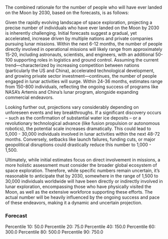 The combined rationale for the number of people who will have ever landed on the Moon by 2030, based on the forecasts, is as follows:

Given the rapidly evolving landscape of space exploration, projecting a precise number of individuals who have ever landed on the Moon by 2030 is inherently challenging. Initial forecasts suggest a gradual, yet accelerated, increase driven by multiple nations and private companies pursuing lunar missions. Within the next 6-12 months, the number of people directly involved in operational missions will likely range from approximately 15-20, including astronauts, scientists, and engineers, with an additional 50-100 supporting roles in logistics and ground control. Assuming the current trend—characterized by increasing competition between nations (particularly the US and China), accelerated technological development, and growing private sector investment—continues, the number of people engaged in lunar activities will surge. Within 24-36 months, estimates range from 150-800 individuals, reflecting the ongoing success of programs like NASA’s Artemis and China’s lunar program, alongside expanding commercial endeavors.

Looking further out, projections vary considerably depending on unforeseen events and key breakthroughs. If a significant discovery occurs – such as the confirmation of substantial water ice deposits – or a revolutionary technological advance (like fusion propulsion or autonomous robotics), the potential scale increases dramatically. This could lead to 5,000 - 30,000 individuals involved in lunar activities within the next 48-72 months. Conversely, setbacks like launch failures, funding cuts, or major geopolitical disruptions could drastically reduce this number to 1,000 - 1,500. 

Ultimately, while initial estimates focus on direct involvement in missions, a more holistic assessment must consider the broader global ecosystem of space exploration. Therefore, while specific numbers remain uncertain, it’s reasonable to anticipate that by 2030, somewhere in the range of 1,500 to 30,000 individuals worldwide will have been directly or indirectly involved in lunar exploration, encompassing those who have physically visited the Moon, as well as the extensive workforce supporting these efforts. The actual number will be heavily influenced by the ongoing success and pace of these endeavors, making it a dynamic and uncertain projection.

### Forecast

Percentile 10: 50.0
Percentile 20: 75.0
Percentile 40: 150.0
Percentile 60: 300.0
Percentile 80: 500.0
Percentile 90: 750.0